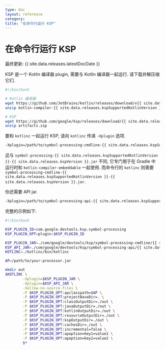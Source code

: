 ```yaml
---
type: doc
layout: reference
category:
title: "在命令行运行 KSP"
---
```


# 在命令行运行 KSP

最终更新: {{ site.data.releases.latestDocDate }}

KSP 是一个 Kotlin 编译器 plugin, 需要与 Kotlin 编译器一起运行. 请下载并解压缩它们.

```bash
#!/bin/bash

# Kotlin 编译器
wget https://github.com/JetBrains/kotlin/releases/download/v{{ site.data.releases.kspSupportedKotlinVersion }}/kotlin-compiler-{{ site.data.releases.kspSupportedKotlinVersion }}.zip
unzip kotlin-compiler-{{ site.data.releases.kspSupportedKotlinVersion }}.zip

# KSP
wget https://github.com/google/ksp/releases/download/{{ site.data.releases.kspSupportedKotlinVersion }}-{{ site.data.releases.kspVersion }}/artifacts.zip
unzip artifacts.zip
```

要和 `kotlinc` 一起运行 KSP, 请向 `kotlinc` 传递 `-Xplugin` 选项.

```bash
-Xplugin=/path/to/symbol-processing-cmdline-{{ site.data.releases.kspSupportedKotlinVersion }}-{{ site.data.releases.kspVersion }}.jar
```

这与 `symbol-processing-{{ site.data.releases.kspSupportedKotlinVersion }}-{{ site.data.releases.kspVersion }}.jar` 不同,
它专门用于在 Gradle 中运行时和 `kotlin-compiler-embeddable` 一起使用.
而命令行的 `kotlinc` 则需要 `symbol-processing-cmdline-{{ site.data.releases.kspSupportedKotlinVersion }}-{{ site.data.releases.kspVersion }}.jar`.

你还需要 API jar.

```bash
-Xplugin=/path/to/symbol-processing-api-{{ site.data.releases.kspSupportedKotlinVersion }}-{{ site.data.releases.kspVersion }}.jar
```

完整的示例如下:

```bash
#!/bin/bash

KSP_PLUGIN_ID=com.google.devtools.ksp.symbol-processing
KSP_PLUGIN_OPT=plugin:$KSP_PLUGIN_ID

KSP_PLUGIN_JAR=./com/google/devtools/ksp/symbol-processing-cmdline/{{ site.data.releases.kspSupportedKotlinVersion }}-{{ site.data.releases.kspVersion }}/symbol-processing-cmdline-{{ site.data.releases.kspSupportedKotlinVersion }}-{{ site.data.releases.kspVersion }}.jar
KSP_API_JAR=./com/google/devtools/ksp/symbol-processing-api/{{ site.data.releases.kspSupportedKotlinVersion }}-{{ site.data.releases.kspVersion }}/symbol-processing-api-{{ site.data.releases.kspSupportedKotlinVersion }}-{{ site.data.releases.kspVersion }}.jar
KOTLINC=./kotlinc/bin/kotlinc

AP=/path/to/your-processor.jar

mkdir out
$KOTLINC \
        -Xplugin=$KSP_PLUGIN_JAR \
        -Xplugin=$KSP_API_JAR \
        -Xallow-no-source-files \
        -P $KSP_PLUGIN_OPT:apclasspath=$AP \
        -P $KSP_PLUGIN_OPT:projectBaseDir=. \
        -P $KSP_PLUGIN_OPT:classOutputDir=./out \
        -P $KSP_PLUGIN_OPT:javaOutputDir=./out \
        -P $KSP_PLUGIN_OPT:kotlinOutputDir=./out \
        -P $KSP_PLUGIN_OPT:resourceOutputDir=./out \
        -P $KSP_PLUGIN_OPT:kspOutputDir=./out \
        -P $KSP_PLUGIN_OPT:cachesDir=./out \
        -P $KSP_PLUGIN_OPT:incremental=false \
        -P $KSP_PLUGIN_OPT:apoption=key1=value1 \
        -P $KSP_PLUGIN_OPT:apoption=key2=value2 \
        $*
```
